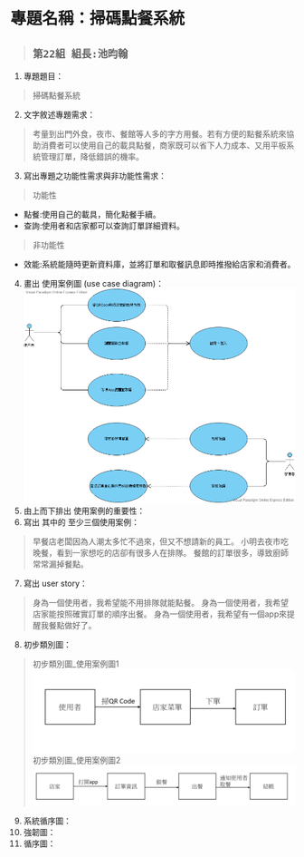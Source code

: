 # 專題名稱：掃碼點餐系統
>## ```第22組 組長:池昀翰 ```
1. 專題題目：
>掃碼點餐系統
2. 文字敘述專題需求：
>考量到出門外食，夜市、餐館等人多的字方用餐。若有方便的點餐系統來協助消費者可以使用自己的載具點餐，商家既可以省下人力成本、又用平板系統管理訂單，降低錯誤的機率。
3. 寫出專題之功能性需求與非功能性需求：
>功能性
* 點餐:使用自己的載具，簡化點餐手續。
* 查詢:使用者和店家都可以查詢訂單詳細資料。
>非功能性
* 效能:系統能隨時更新資料庫，並將訂單和取餐訊息即時推撥給店家和消費者。
4. 畫出 使用案例圖 (use case diagram)： 
![image](https://raw.githubusercontent.com/danielchyr/OO_2/master/use%20case%20diagram.png)
5. 由上而下排出 使用案例的重要性：
6. 寫出 其中的 至少三個使用案例：
>早餐店老闆因為人潮太多忙不過來，但又不想請新的員工。
>小明去夜市吃晚餐，看到一家想吃的店卻有很多人在排隊。
>餐館的訂單很多，導致廚師常常漏掉餐點。
7. 寫出 user story：
>身為一個使用者，我希望能不用排隊就能點餐。
>身為一個使用者，我希望店家能按照確實訂單的順序出餐。
>身為一個使用者，我希望有一個app來提醒我餐點做好了。
8. 初步類別圖：
>初步類別圖_使用案例圖1
![image](https://raw.githubusercontent.com/danielchyr/OO_2/master/class1.png)
>初步類別圖_使用案例圖2
![image](https://raw.githubusercontent.com/danielchyr/OO_2/master/class2.png)
9. 系統循序圖：
10. 強韌圖：
11. 循序圖：
